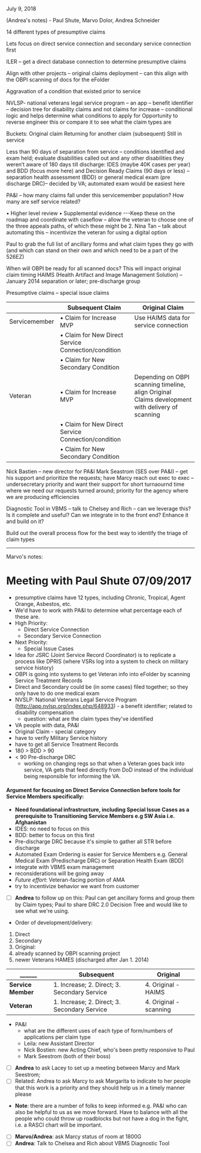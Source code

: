 July 9, 2018

(Andrea's notes) - Paul Shute, Marvo Dolor, Andrea Schneider

14 different types of presumptive claims

Lets focus on direct service connection and secondary service connection first

ILER – get a direct database connection to determine presumptive claims

Align with other projects – original claims deployment – can this align with the OBPI scanning of docs for the eFolder

Aggravation of a condition that existed prior to service

NVLSP- national veterans legal service program – an app – benefit identifier – decision tree for disability claims and not claims for increase – conditional logic and helps determine what conditions to apply for
Opportunity to reverse engineer this or compare it to see what the claim types are

Buckets:
Original claim
Returning for another claim (subsequent)
Still in service

Less than 90 days of separation from service – conditions identified and exam held; evaluate disabilities called out and any other disabilities they weren’t aware of
180 days till discharge: IDES (maybe 40K cases per year) and BDD (focus more here) and Decision Ready Claims (90 days or less) – separation health assessment (BDD) or general medical exam (pre discharge DRC)– decided by VA; automated exam would be easiest here


PA&I – how many claims fall under this servicemember population? How many are self service related?

•         Higher level review
•         Supplemental evidence
---Keep these on the roadmap and coordinate with caseflow – allow the veteran to choose one of the three appeals paths, of which these might be 2. Nina Tan – talk about automating this – incentivize  the veteran for using a digital option

Paul to grab the full list of ancillary forms and what claim types they go with (and which can stand on their own and which need to be a part of the 526EZ)


When will OBPI be ready for all scanned docs? This will impact original claim timing
HAIMS (Health Artifact and Image Management Solution) – January 2014 separation or later; pre-discharge group

Presumptive claims – special issue claims



|   | Subsequent Claim  |Original Claim|
|---------|---------|---------|
|Servicemember|•	Claim for Increase MVP   | Use HAIMS data for service connection  |
|   |•	Claim for New Direct Service Connection/condition|   | 
|   |•	Claim for New Secondary Condition |   |
|  Veteran |•	Claim for Increase MVP   | Depending on OBPI scanning timeline, align Original Claims development with delivery of scanning  |
|   |•	Claim for New Direct Service Connection/condition|
|   |•	Claim for New Secondary Condition|   |


Nick Bastien – new director for PA&I 
Mark Seastrom (SES over PA&I) – get his support and prioritize the requests; have Marcy reach out exec to exec – undersecretary priority and want their support for short turnaournd time where we need our requests turned around; priority for the agency where we are producing efficiencies 
 

Diagnostic Tool in VBMS – talk to Chelsey and Rich – can we leverage this? Is it complete and useful? Can we integrate in to the front end? Enhance it and build on it?

Build out the overall process flow for the best way to identify the triage of claim types

-------------------------------------------------------------------------------
Marvo's notes:
# Meeting with Paul Shute 07/09/2017

- presumptive claims have 12 types, including Chronic, Tropical, Agent Orange, Asbestos, etc.
- We'd have to work with PA&I to determine what percentage each of these are.
- High Priority:
  - Direct Service Connection
  - Secondary Service Connection
- Next Priority:
  - Special Issue Cases
- Idea for JSRC (Joint Service Record Coordinator) is to replicate a process like DPRIS (where VSRs log into a system to check on military service history)
- OBPI is going into systems to get Veteran info into eFolder by scanning Service Treatment Records
- Direct and Secondary could be (in some cases) filed together; so they only have to do one medical exam
- NVSLP: National Veterans Legal Service Program (http://app.nvlsp.org/index.php/648933) - a benefit identifier; related to disability compensation
  - question: what are the claim types they've identified
- VA people with data, PA&I
- Original Claim - special category
 - have to verify Military Service history
 - have to get all Service Treatment Records
- 180 > BDD > 90
- < 90 Pre-discharge DRC
  - working on changing regs so that when a Veteran goes back into service, VA gets that feed directly from DoD instead of the individual being responsible for informing the VA.

#### Argument for focusing on Direct Service Connection before tools for Service Members specifically:
- **Need foundational infrastructure, including Special Issue Cases as a prerequisite to Transitioning Service Members e.g SW Asia i.e. Afghanistan**
- IDES: no need to focus on this
- BDD: better to focus on this first
- Pre-discharge DRC because it's simple to gather all STR before discharge
- Automated Exam Ordering is easier for Service Members e.g. General Medical Exam (Predischarge DRC) or Separation Health Exam (BDD)
- integrate with VBMS exam management
- reconsiderations will be going away
- _Future effort_: Veteran-facing portion of AMA
- try to incentivize behavior we want from customer
- [ ] **Andrea** to follow up on this: Paul can get ancillary forms and group them by Claim types; Paul to share DRC 2.0 Decision Tree and would like to see what we're using.
- Order of development/delivery:
1. Direct
2. Secondary
3. Original:
  1. already scanned by OBPI scanning project
  2. newer Veterans HAMES (discharged after Jan 1. 2014)

______ | Subsequent | Original
--- | --- | ---
**Service Member** |1. Increase; 2. Direct; 3. Secondary Service | 4. Original - HAIMS
**Veteran** | 1. Increase; 2. Direct; 3. Secondary Service | 4. Original - scanning
- PA&I
  - what are the different uses of each type of form/numbers of applications per claim type
  - Leila: new Assistant Director
  - Nick Bostien: new Acting Chief, who's been pretty responsive to Paul
  - Mark Seestrom (both of their boss)

- [ ] **Andrea** to ask Lacey to set up a meeting between Marcy and Mark Seestrom;
- [ ] Related: Andrea to ask Marcy to ask Margarita to indicate to her people that this work is a priority and they should help us in a timely manner please

- **Note**: there are a number of folks to keep informed e.g. PA&I who can also be helpful to us as we move forward. Have to balance with all the people who could throw up roadblocks but not have a dog in the fight, i.e. a RASCI chart will be important.
- [ ] **Marvo/Andrea**: ask Marcy status of room at 1800G
- [ ] **Andrea**: Talk to Chelsea and Rich about VBMS Diagnostic Tool
